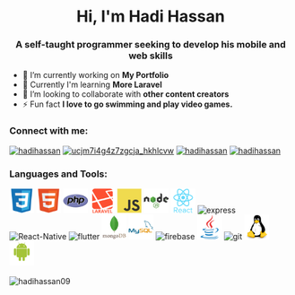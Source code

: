 <!--
**hadihassan09/hadihassan09** is a ✨ _special_ ✨ repository because its `README.md` (this file) appears on your GitHub profile.
![Twitter Follow](https://img.shields.io/twitter/follow/hadihassan09?label=hadihassan09&logo=twitter&style=for-the-badge)
![GitHub followers](https://img.shields.io/github/followers/hadihassan09?logo=GitHub&style=for-the-badge)
 <img align="left" src="https://github-readme-stats.vercel.app/api/top-langs/?username=hadihassan09&layout=demo" alt="hadihassan09" />
-->
<h1 align="center">Hi, I'm Hadi Hassan</h1>
<h3 align="center">A self-taught programmer seeking to develop  his mobile and web skills</h3>

- 🔭 I’m currently working on **My Portfolio**
- 🌱 Currently I'm learning **More Laravel**
- 👯 I’m looking to collaborate with **other content creators**
- ⚡ Fun fact **I love to go swimming and play video games.**

### Connect with me:
<a href="https://linkedin.com/in/hassanhadi" target="_blank"><img src="https://www.vectorlogo.zone/logos/linkedin/linkedin-tile.svg" alt="hadihassan" height="44" width="44" /></a>
<a href="https://www.facebook.com/hadihassan7640/" target="_blank"><img src="https://www.vectorlogo.zone/logos/facebook/facebook-official.svg" alt="ucjm7i4g4z7zgcja_hkhlcvw" height="44" width="44" /></a>
<a href="http://instagram.com/hadi_hassan09" target="_blank"><img src="https://www.vectorlogo.zone/logos/instagram/instagram-icon.svg" alt="hadihassan" height="44" width="44" /></a>
<a href="https://wa.me/96176404595" target="_blank"><img src="https://www.vectorlogo.zone/logos/whatsapp/whatsapp-tile.svg" alt="hadihassan" height="44" width="44" /></a>
<br />
### Languages and Tools:
<p align="left">
  <img src="https://raw.githubusercontent.com/devicons/devicon/master/icons/css3/css3-original.svg" alt="css3" width="44" height="44" />
  <img src="https://raw.githubusercontent.com/devicons/devicon/master/icons/html5/html5-original.svg" alt="html" width="44" height="44" />
  <img src="https://raw.githubusercontent.com/devicons/devicon/master/icons/php/php-original.svg" alt="php" width="44" height="44" />
  <img src="https://raw.githubusercontent.com/devicons/devicon/master/icons/laravel/laravel-plain-wordmark.svg" alt="Laravel" width="44" height="44" />
  <img src="https://raw.githubusercontent.com/devicons/devicon/master/icons/javascript/javascript-original.svg" alt="javascript" width="44" height="44" />
  <img src="https://raw.githubusercontent.com/devicons/devicon/master/icons/nodejs/nodejs-original-wordmark.svg" alt="Node" width="44" height="44" />
  <img src="https://raw.githubusercontent.com/devicons/devicon/master/icons/react/react-original-wordmark.svg" alt="react" width="44" height="44" />
  <img src="https://encrypted-tbn0.gstatic.com/images?q=tbn:ANd9GcRS7RVaKE0ubjH_Ioi90MHiDzKw-GpNI1BsHw&usqp=CAU" alt="express" width="44" height="44" />
  <img src="https://raw.githubusercontent.com/kristerkari/react-native-svg-transformer/master/images/react-native-logo.png" alt="React-Native" width="44" height="44" />
  <img src="https://www.vectorlogo.zone/logos/flutterio/flutterio-icon.svg" alt="flutter" width="44" height="44" />
  <img src="https://raw.githubusercontent.com/devicons/devicon/master/icons/mongodb/mongodb-original-wordmark.svg" alt="mongodb" width="44" height="44" />
  <img src="https://raw.githubusercontent.com/devicons/devicon/master/icons/mysql/mysql-original-wordmark.svg" alt="mysql" width="44" height="44" />
  <img src="https://www.vectorlogo.zone/logos/firebase/firebase-icon.svg" alt="firebase" width="44" height="44" />
  <img src="https://raw.githubusercontent.com/devicons/devicon/master/icons/java/java-original.svg" alt="java" width="44" height="44" />
  <img src="https://www.vectorlogo.zone/logos/git-scm/git-scm-icon.svg" alt="git" width="44" height="44" />
  <img src="https://raw.githubusercontent.com/devicons/devicon/master/icons/linux/linux-original.svg" alt="linux" width="44" height="44" />
  <img src="https://raw.githubusercontent.com/devicons/devicon/master/icons/android/android-original-wordmark.svg" alt="android" width="44" height="44" />
</p>
<a>
</a>
<a>
  <img align="center" src="https://github-readme-stats.vercel.app/api?username=hadihassan09&show_icons=truee&theme=radical&count_private=true" alt="hadihassan09" />
</a>
